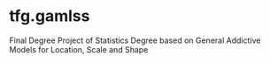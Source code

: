 # tfg.gamlss
Final Degree Project of Statistics Degree based on General Addictive Models for Location, Scale and Shape
